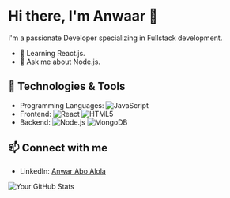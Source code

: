 # Hi there, I'm Anwaar 👋
I'm a passionate Developer specializing in Fullstack development.

- 🌱 Learning React.js.
- 💬 Ask me about Node.js.

## 🔧 Technologies & Tools
- Programming Languages: ![JavaScript](https://img.shields.io/badge/Code-JavaScript-yellow?style=flat&logo=javascript) 
- Frontend: ![React](https://img.shields.io/badge/Frontend-React-blue?style=flat&logo=react) ![HTML5](https://img.shields.io/badge/Frontend-HTML5-orange?style=flat&logo=html5)
- Backend: ![Node.js](https://img.shields.io/badge/Backend-Node.js-green?style=flat&logo=node.js) ![MongoDB](https://img.shields.io/badge/Database-MongoDB-green?style=flat&logo=mongodb)

## 📫 Connect with me
- LinkedIn: [Anwar Abo Alola](www.linkedin.com/in/anwar-abo-alola-6b92742a2)

![Your GitHub Stats](https://github-readme-stats.vercel.app/api?username=your-username&show_icons=true&theme=radical)
